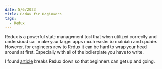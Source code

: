 ```yaml
---
date: 5/6/2023
title: Redux for Beginners
tags:
  - Redux
---
```


Redux is a powerful state management tool that when utilized correctly and understood can make your larger apps much easier to maintain and update. However, for engineers new to Redux it can be hard to wrap your head around at first. Especially with all of the boilerplate you have to write.

I found <a href="https://www.freecodecamp.org/news/redux-and-redux-toolkit-for-beginners/" target="_blank">article</a> breaks Redux down so that beginners can get up and going.
